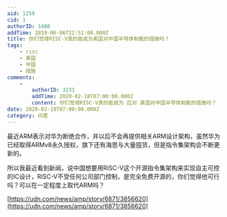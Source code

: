 ```yaml
---
aid: 1259
cid: 1
authorID: 1408
addTime: 2019-06-06T22:51:00.000Z
title: 你们觉得RISC-V真的能成为美国对中国半导体制裁的措施吗？
tags:
    - risc
    - 美国
    - 中国
    - 措施
comments:
    -
        authorID: 3231
        addTime: 2020-02-18T07:00:00.000Z
        content: 你们觉得RISC-V真的能成为 应对 美国对中国半导体制裁的措施吗？
date: 2020-02-18T07:00:00.000Z
category: 问答
---
```


最近ARM表示对华为断绝合作，并以后不会再提供相关ARM设计架构，虽然华为已经取得ARMv8永久授权，旗下还有海思与大量囤货，但是指令集架构会不断更新的。

所以我最近看到新闻，说中国想要用RISC-V这个开源指令集架构来实现自主可控的IC设计，RISC-V不受任何公司部门控制，是完全免费开源的，你们觉得他可行吗？可以在一定程度上取代ARM吗？

[https://udn.com/news/amp/story/6871/3856620](https://udn.com/news/amp/story/6871/3856620)
